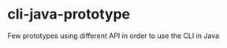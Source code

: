 cli-java-prototype
==================

Few prototypes using different API in order to use the CLI in Java
